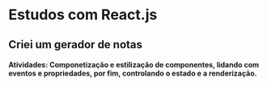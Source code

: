 # Estudos com React.js

## Criei um gerador de notas

#### Atividades: Componetização e estilização de componentes, lidando com eventos e propriedades, por fim, controlando o estado e a renderização.
